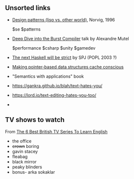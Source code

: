 ## Unsorted links


- [Design patterns (lisp vs. other world)](https://norvig.com/design-patterns/design-patterns.pdf), Norvig, 1996

  $se $patterns
  
  
- [Deep Dive into the Burst Compiler](https://www.youtube.com/watch?v=QkM6zEGFhDY) talk by Alexandre Mutel 

  $performance $csharp $unity $gamedev

- [The next Haskell will be strict](https://news.ycombinator.com/item?id=1924061) by SPJ (POPL 2003 ?)

- [Making pointer-based data structures cache conscious](https://ieeexplore.ieee.org/document/889095)

- "Semantics with applications" book

- https://gankra.github.io/blah/text-hates-you/
- https://lord.io/text-editing-hates-you-too/
- 

## TV shows to watch 

From [The 6 Best British TV Series To Learn English](https://www.youtube.com/watch?v=KWNfw9uxUtk)

* the office
* ~~crown~~ boring
* gavin stacey
* fleabag
* black mirror
* peaky blinders
* bonus- arka sokaklar

